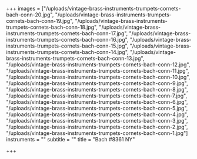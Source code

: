 +++
images = ["/uploads/vintage-brass-instruments-trumpets-cornets-bach-conn-20.jpg", "/uploads/vintage-brass-instruments-trumpets-cornets-bach-conn-19.jpg", "/uploads/vintage-brass-instruments-trumpets-cornets-bach-conn-18.jpg", "/uploads/vintage-brass-instruments-trumpets-cornets-bach-conn-17.jpg", "/uploads/vintage-brass-instruments-trumpets-cornets-bach-conn-16.jpg", "/uploads/vintage-brass-instruments-trumpets-cornets-bach-conn-15.jpg", "/uploads/vintage-brass-instruments-trumpets-cornets-bach-conn-14.jpg", "/uploads/vintage-brass-instruments-trumpets-cornets-bach-conn-13.jpg", "/uploads/vintage-brass-instruments-trumpets-cornets-bach-conn-12.jpg", "/uploads/vintage-brass-instruments-trumpets-cornets-bach-conn-11.jpg", "/uploads/vintage-brass-instruments-trumpets-cornets-bach-conn-10.jpg", "/uploads/vintage-brass-instruments-trumpets-cornets-bach-conn-9.jpg", "/uploads/vintage-brass-instruments-trumpets-cornets-bach-conn-8.jpg", "/uploads/vintage-brass-instruments-trumpets-cornets-bach-conn-7.jpg", "/uploads/vintage-brass-instruments-trumpets-cornets-bach-conn-6.jpg", "/uploads/vintage-brass-instruments-trumpets-cornets-bach-conn-5.jpg", "/uploads/vintage-brass-instruments-trumpets-cornets-bach-conn-4.jpg", "/uploads/vintage-brass-instruments-trumpets-cornets-bach-conn-3.jpg", "/uploads/vintage-brass-instruments-trumpets-cornets-bach-conn-2.jpg", "/uploads/vintage-brass-instruments-trumpets-cornets-bach-conn-1.jpg"]
instruments = ""
subtitle = ""
title = "Bach #8361 NY"

+++
